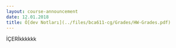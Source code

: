 ```yaml
---
layout: course-announcement
date: 12.01.2018
title: Ö[dev Notları](../files/bca611-cg/Grades/HW-Grades.pdf)
---
```

İÇERİkkkkkk